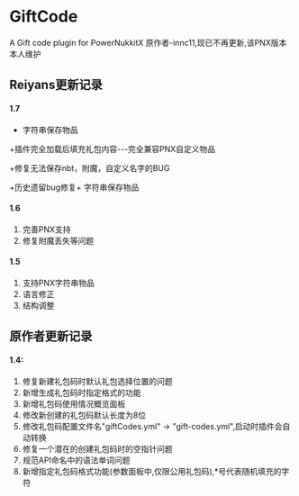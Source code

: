 # GiftCode
A Gift code plugin for PowerNukkitX
原作者-innc11,现已不再更新,该PNX版本本人维护
## Reiyans更新记录

#### 1.7
+ 字符串保存物品

+插件完全加载后填充礼包内容---完全兼容PNX自定义物品

+修复无法保存nbt，附魔，自定义名字的BUG

+历史遗留bug修复+ 字符串保存物品

#### 1.6
1. 完善PNX支持
2. 修复附魔丢失等问题
#### 1.5
1. 支持PNX字符串物品
2. 语言修正
3. 结构调整
## 原作者更新记录
#### 1.4:
1. 修复新建礼包码时默认礼包选择位置的问题
2. 新增生成礼包码时指定格式的功能
3. 新增礼包码使用情况概览面板
4. 修改新创建的礼包码默认长度为8位
5. 修改礼包码配置文件名"giftCodes.yml" -> "gift-codes.yml",启动时插件会自动转换
6. 修复一个潜在的创建礼包码时的空指针问题
7. 规范API命名中的语法单词问题
8. 新增指定礼包码格式功能(参数面板中,仅限公用礼包码),*号代表随机填充的字符

